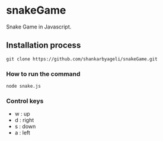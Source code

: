 # snakeGame
Snake Game in Javascript.

## Installation process
```
git clone https://github.com/shankarbyageli/snakeGame.git
```

### How to run the command
```
node snake.js
```

### Control keys
- w : up
- d : right
- s : down
- a : left
